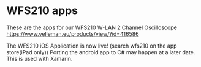 WFS210 apps
=======
These are the apps for our WFS210 W-LAN 2 Channel Oscilloscope
https://www.velleman.eu/products/view/?id=416586

The WFS210 iOS Application is now live! (search wfs210 on the app store(iPad only))
Porting the android app to C# may happen at a later date.
This is used with Xamarin.
